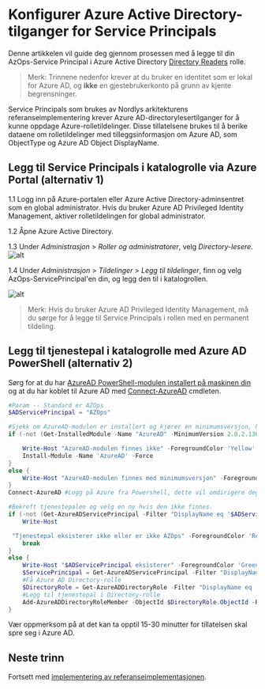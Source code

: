# Konfigurer Azure Active Directory-tilganger for Service Principals

Denne artikkelen vil guide deg gjennom prosessen med å legge til din AzOps-Service Principal i Azure Active Directory [Directory Readers](https://docs.microsoft.com/azure/active-directory/users-groups-roles/roles-manage) rolle.

> Merk: Trinnene nedenfor krever at du bruker en identitet som er lokal for Azure AD, og **ikke** en gjestebrukerkonto på grunn av kjente begrensninger.

Service Principals som brukes av Nordlys arkitekturens referanseimplementering krever Azure AD-directorylesertilganger for å kunne oppdage Azure-rolletildelinger. Disse tillatelsene brukes til å berike dataene om rolletildelinger med tilleggsinformasjon om Azure AD, som ObjectType og Azure AD Object DisplayName.

## Legg til Service Principals i katalogrolle via Azure Portal (alternativ 1)

1.1 Logg inn på Azure-portalen eller Azure Active Directory-adminsentret som en global administrator. Hvis du bruker Azure AD Privileged Identity Management, aktiver rolletildelingen for global administrator.

1.2 Åpne Azure Active Directory.

1.3 Under _Administrasjon_ > _Roller og administratorer_, velg _Directory-lesere_.
![alt](./media/aad-rolesandadministrators.png)

1.4 Under _Administrasjon_ > _Tildelinger_ > _Legg til tildelinger_, finn og velg AzOps-ServicePrincipal'en din, og legg den til i katalogrollen.

![alt](./media/directory-reader.png)

> Merk: Hvis du bruker Azure AD Privileged Identity Management, må du sørge for å legge til Service Principals i rollen med en permanent tildeling.

## Legg til tjenestepal i katalogrolle med Azure AD PowerShell (alternativ 2)

Sørg for at du har [AzureAD PowerShell-modulen installert på maskinen din](https://docs.microsoft.com/powershell/module/azuread/?view=azureadps-2.0) og at du har koblet til Azure AD med [Connect-AzureAD](https://docs.microsoft.com/powershell/module/azuread/connect-azuread?view=azureadps-2.0) cmdleten.

````powershell
#Param -- Standard er AZOps
$ADServicePrincipal = "AZOps"

#Sjekk om AzureAD-modulen er installert og kjører en minimumsversjon, hvis ikke installer med nyeste versjon.
if (-not (Get-InstalledModule -Name "AzureAD" -MinimumVersion 2.0.2.130 ` -ErrorAction 'SilentlyContinue')) {

    Write-Host "AzureAD-modulen finnes ikke" -ForegroundColor 'Yellow'
    Install-Module -Name 'AzureAD' -Force
}
else {
    Write-Host "AzureAD-modulen finnes med minimumsversjon" -ForegroundColor 'Yellow'
}
Connect-AzureAD #Logg på Azure fra Powershell, dette vil omdirigere deg til en nettleser for autentisering, hvis nødvendig

#Bekreft tjenestepalen og velg en ny hvis den ikke finnes.
if (-not (Get-AzureADServicePrincipal -Filter "DisplayName eq '$ADServicePrincipal'")) { 
    Write-Host

 "Tjenestepal eksisterer ikke eller er ikke AZOps" -ForegroundColor 'Red'
    break
}
else { 
    Write-Host "$ADServicePrincipal eksisterer" -ForegroundColor 'Green'
    $ServicePrincipal = Get-AzureADServicePrincipal -Filter "DisplayName eq '$ADServicePrincipal'"
    #Få Azure AD Directory-rolle
    $DirectoryRole = Get-AzureADDirectoryRole -Filter "DisplayName eq 'Directory-lesere'"
    #Legg til tjenestepal i Directory-rolle
    Add-AzureADDirectoryRoleMember -ObjectId $DirectoryRole.ObjectId -RefObjectId $ServicePrincipal.ObjectId
}
````

Vær oppmerksom på at det kan ta opptil 15-30 minutter for tillatelsen skal spre seg i Azure AD.

## Neste trinn

Fortsett med [implementering av referanseimplementasjonen](./ALZ-Deploy-reference-implementations-no).
